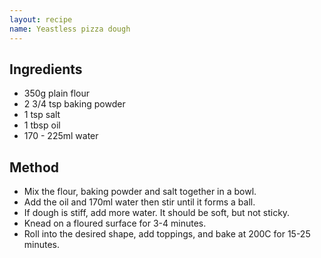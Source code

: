 ```yaml
---
layout: recipe
name: Yeastless pizza dough
---
```


## Ingredients

- 350g plain flour
- 2 3/4 tsp baking powder
- 1 tsp salt
- 1 tbsp oil
- 170 - 225ml water

## Method

- Mix the flour, baking powder and salt together in a bowl.
- Add the oil and 170ml water then stir until it forms a ball.
- If dough is stiff, add more water. It should be soft, but not sticky.
- Knead on a floured surface for 3-4 minutes.
- Roll into the desired shape, add toppings, and bake at 200C for 15-25 minutes.
